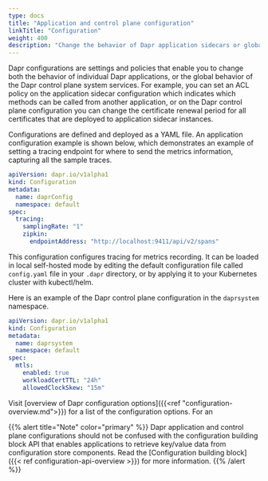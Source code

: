 ```yaml
---
type: docs
title: "Application and control plane configuration"
linkTitle: "Configuration"
weight: 400
description: "Change the behavior of Dapr application sidecars or globally on Dapr control plane system services"
---
```


Dapr configurations are settings and policies that enable you to change both the behavior of individual Dapr applications, or the global behavior of the Dapr control plane system services. For example, you can set an ACL policy on the application sidecar configuration which indicates which methods can be called from another application, or on the Dapr control plane configuration you can change the certificate renewal period for all certificates that are deployed to application sidecar instances.

Configurations are defined and deployed as a YAML file. An application configuration example is shown below, which demonstrates an example of setting a tracing endpoint for where to send the metrics information, capturing all the sample traces.

```yaml
apiVersion: dapr.io/v1alpha1
kind: Configuration
metadata:
  name: daprConfig
  namespace: default
spec:
  tracing:
    samplingRate: "1"
    zipkin:
      endpointAddress: "http://localhost:9411/api/v2/spans"
```

This configuration configures tracing for metrics recording. It can be loaded in local self-hosted mode by editing the default configuration file called `config.yaml` file in your `.dapr` directory, or by applying it to your Kubernetes cluster with kubectl/helm.

Here is an example of the Dapr control plane configuration in the `daprsystem` namespace.

```yaml
apiVersion: dapr.io/v1alpha1
kind: Configuration
metadata:
  name: daprsystem
  namespace: default
spec:
  mtls:
    enabled: true
    workloadCertTTL: "24h"
    allowedClockSkew: "15m"
```

Visit [overview of Dapr configuration options]({{<ref "configuration-overview.md">}}) for a list of the configuration options.
For an 

{{% alert title="Note" color="primary" %}}
Dapr application and control plane configurations should not be confused with the configuration building block API that enables applications to retrieve key/value data from configuration store components. Read the [Configuration building block]({{< ref configuration-api-overview >}}) for more information.
{{% /alert %}}
